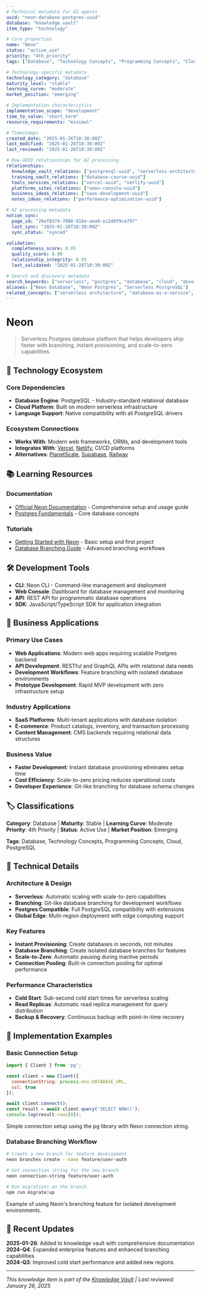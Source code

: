 ```yaml
---
# Technical metadata for AI agents
uuid: "neon-database-postgres-uuid"
database: "knowledge_vault"
item_type: "technology"

# Core properties
name: "Neon"
status: "active_use"
priority: "4th_priority"
tags: ["Database", "Technology Concepts", "Programming Concepts", "Cloud", "PostgreSQL"]

# Technology-specific metadata
technology_category: "database"
maturity_level: "stable"
learning_curve: "moderate"
market_position: "emerging"

# Implementation characteristics
implementation_scope: "development"
time_to_value: "short_term"
resource_requirements: "minimal"

# Timestamps
created_date: "2025-01-26T10:30:00Z"
last_modified: "2025-01-26T10:30:00Z"
last_reviewed: "2025-01-26T10:30:00Z"

# Raw UUID relationships for AI processing
relationships:
  knowledge_vault_relations: ["postgresql-uuid", "serverless-architecture-uuid"]
  training_vault_relations: ["database-course-uuid"]
  tools_services_relations: ["vercel-uuid", "netlify-uuid"]
  platforms_sites_relations: ["neon-console-uuid"]
  business_ideas_relations: ["saas-development-uuid"]
  notes_ideas_relations: ["performance-optimization-uuid"]

# AI processing metadata
notion_sync:
  page_id: "20af8374-7088-818a-aea8-ec2d0f9ca797"
  last_sync: "2025-01-26T10:30:00Z"
  sync_status: "synced"

validation:
  completeness_score: 0.85
  quality_score: 0.90
  relationship_integrity: 0.95
  last_validated: "2025-01-26T10:30:00Z"

# Search and discovery metadata
search_keywords: ["serverless", "postgres", "database", "cloud", "developer tools"]
aliases: ["Neon Database", "Neon Postgres", "Serverless PostgreSQL"]
related_concepts: ["serverless architecture", "database-as-a-service", "postgres branching"]
---
```


# Neon

> Serverless Postgres database platform that helps developers ship faster with branching, instant provisioning, and scale-to-zero capabilities.

## 🔗 Technology Ecosystem

### Core Dependencies
- **Database Engine**: PostgreSQL - Industry-standard relational database
- **Cloud Platform**: Built on modern serverless infrastructure
- **Language Support**: Native compatibility with all PostgreSQL drivers

### Ecosystem Connections
- **Works With**: Modern web frameworks, ORMs, and development tools
- **Integrates With**: [Vercel](vercel.md), [Netlify](netlify.md), CI/CD platforms
- **Alternatives**: [PlanetScale](planetscale.md), [Supabase](supabase.md), [Railway](railway.md)

## 📚 Learning Resources

### Documentation
- [Official Neon Documentation](neon-docs.md) - Comprehensive setup and usage guide
- [Postgres Fundamentals](postgres-fundamentals.md) - Core database concepts

### Tutorials
- [Getting Started with Neon](neon-quickstart.md) - Basic setup and first project
- [Database Branching Guide](neon-branching.md) - Advanced branching workflows

## 🛠️ Development Tools

- **CLI**: Neon CLI - Command-line management and deployment
- **Web Console**: Dashboard for database management and monitoring  
- **API**: REST API for programmatic database operations
- **SDK**: JavaScript/TypeScript SDK for application integration

## 💼 Business Applications

### Primary Use Cases
- **Web Applications**: Modern web apps requiring scalable Postgres backend
- **API Development**: RESTful and GraphQL APIs with relational data needs
- **Development Workflows**: Feature branching with isolated database environments
- **Prototype Development**: Rapid MVP development with zero infrastructure setup

### Industry Applications
- **SaaS Platforms**: Multi-tenant applications with database isolation
- **E-commerce**: Product catalogs, inventory, and transaction processing
- **Content Management**: CMS backends requiring relational data structures

### Business Value
- **Faster Development**: Instant database provisioning eliminates setup time
- **Cost Efficiency**: Scale-to-zero pricing reduces operational costs
- **Developer Experience**: Git-like branching for database schema changes

## 🏷️ Classifications

**Category**: Database | **Maturity**: Stable | **Learning Curve**: Moderate  
**Priority**: 4th Priority | **Status**: Active Use | **Market Position**: Emerging

**Tags**: Database, Technology Concepts, Programming Concepts, Cloud, PostgreSQL

## 📝 Technical Details

### Architecture & Design
- **Serverless**: Automatic scaling with scale-to-zero capabilities
- **Branching**: Git-like database branching for development workflows
- **Postgres Compatible**: Full PostgreSQL compatibility with extensions
- **Global Edge**: Multi-region deployment with edge computing support

### Key Features
- **Instant Provisioning**: Create databases in seconds, not minutes
- **Database Branching**: Create isolated database branches for features
- **Scale-to-Zero**: Automatic pausing during inactive periods
- **Connection Pooling**: Built-in connection pooling for optimal performance

### Performance Characteristics
- **Cold Start**: Sub-second cold start times for serverless scaling
- **Read Replicas**: Automatic read replica management for query distribution
- **Backup & Recovery**: Continuous backup with point-in-time recovery

## 🚀 Implementation Examples

### Basic Connection Setup
```javascript
import { Client } from 'pg';

const client = new Client({
  connectionString: process.env.DATABASE_URL,
  ssl: true
});

await client.connect();
const result = await client.query('SELECT NOW()');
console.log(result.rows[0]);
```
Simple connection setup using the pg library with Neon connection string.

### Database Branching Workflow
```bash
# Create a new branch for feature development
neon branches create --name feature/user-auth

# Get connection string for the new branch
neon connection-string feature/user-auth

# Run migrations on the branch
npm run migrate:up
```
Example of using Neon's branching feature for isolated development environments.

## 🔄 Recent Updates

**2025-01-26**: Added to knowledge vault with comprehensive documentation  
**2024-Q4**: Expanded enterprise features and enhanced branching capabilities  
**2024-Q3**: Improved cold start performance and added new regions

---
*This knowledge item is part of the [Knowledge Vault](../README.md) | Last reviewed: January 26, 2025*